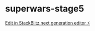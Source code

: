 # superwars-stage5

[Edit in StackBlitz next generation editor ⚡️](https://stackblitz.com/~/github.com/bindhushree05/superwars-stage5)